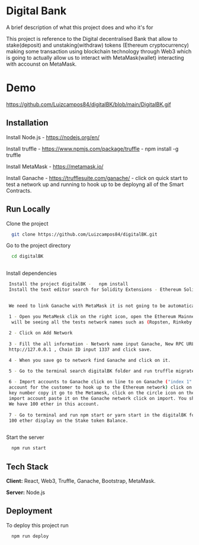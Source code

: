 
# Digital Bank

A brief description of what this project does and who it's for

This project is reference to the Digital decentralised Bank that allow to stake(deposit) and 
unstaking(withdraw) tokens (Ethereum cryptocurrency) making some transaction using blockchain 
technology through Web3 which is going to actually allow us to interact with MetaMask(wallet)
interacting with accounst on MetaMask.

# Demo

https://github.com/Luizcampos84/digitalBK/blob/main/DigitalBK.gif

## Installation

Install Node.js -  https://nodejs.org/en/

Install truffle - https://www.npmjs.com/package/truffle   - npm install -g truffle

Install MetaMask - https://metamask.io/

Install Ganache - https://trufflesuite.com/ganache/ - click on quick start to test a network up 
and running to hook up to be deployng all of the Smart Contracts.

    
## Run Locally

Clone the project

```bash
  git clone https://github.com/Luizcampos84/digitalBK.git
```

Go to the project directory

```bash
  cd digitalBK
  
```

Install dependencies

```bash
 Install the project digitalBK -   npm install 
 Install the text editor search for Solidity Extensions - Ethereum Solidity Language
 

 We need to link Ganache with MetaMask it is not going to be automatically set up.

 1 - Open you MetaMesk clik on the right icon, open the Ethereum Mainnet and you
  will be seeing all the tests network names such as (Ropsten, Rinkeby...).
 
 2 - Click on Add Network
 
 3 - Fill the all information - Network name input Ganache, New RPC URL copy from Ganache 
 http://127.0.0.1 , Chain ID input 1337 and click save.

 4 - When you save go to network find Ganache and click on it.

 5 - Go to the terminal search digitalBK folder and run truffle migrate --reset to up date the Ganache address account ("index 1")
 
 6 - Import accounts to Ganache click on line to on Ganache ("index 1" it will be represent the
 account for the customer to hook up to the Ethereum network) click on the key and grab the Private
 key number copy it go to the Metamesk, click on the circle icon on the top right side, choose the
 import account paste it on the Ganache network click on import. You should see that the Ganache,
 We have 100 ether in this account.
 
 7 - Go to terminal and run npm start or yarn start in the digitalBK folder and refresh the browser to see the correct account address and
 100 ether display on the Stake token Balance.
 

```

Start the server

```bash
  npm run start
```


## Tech Stack

**Client:** React, Web3, Truffle, Ganache, Bootstrap, MetaMask.

**Server:** Node.js


## Deployment

To deploy this project run

```bash
  npm run deploy
```

